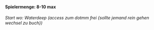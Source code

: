 #### Spielermenge: 8-10 max
###### Start wo: Waterdeep (access zum dotmm frei {sollte jemand rein gehen wechsel zu buch})

